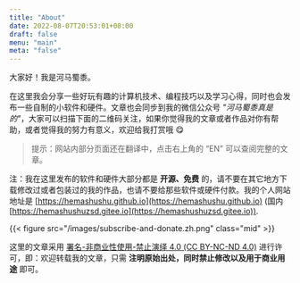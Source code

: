 ```yaml
---
title: "About"
date: 2022-08-07T20:53:01+08:00
draft: false
menu: "main"
meta: "false"
---
```


大家好！我是河马蜀黍。

在这里我会分享一些好玩有趣的计算机技术、编程技巧以及学习心得，同时也会发布一些自制的小软件和硬件。文章也会同步到我的微信公众号 _"河马蜀黍真是的"_，大家可以扫描下面的二维码关注，如果你觉得我的文章或者作品对你有帮助，或者觉得我的努力有意义，欢迎给我打赏哦 😋

> 提示：网站内部分页面还在翻译中，点击右上角的 “EN” 可以查阅完整的文章。

注：我在这里发布的软件和硬件大部分都是 **开源、免费** 的，请不要在其它地方下载修改过或者包装过的我的作品，也请不要给那些软件或硬件付款。我的个人网站地址是 [https://hemashushu.github.io](https://hemashushu.github.io) (国内 [https://hemashushuzsd.gitee.io](https://hemashushuzsd.gitee.io)).

{{< figure src="/images/subscribe-and-donate.zh.png" class="mid" >}}

这里的文章采用 [署名-非商业性使用-禁止演绎 4.0 (CC BY-NC-ND 4.0)](https://creativecommons.org/licenses/by-nc-nd/4.0/deed.zh) 进行许可，即：欢迎转载我的文章，只需 **注明原始出处，同时禁止修改以及用于商业用途** 即可。
